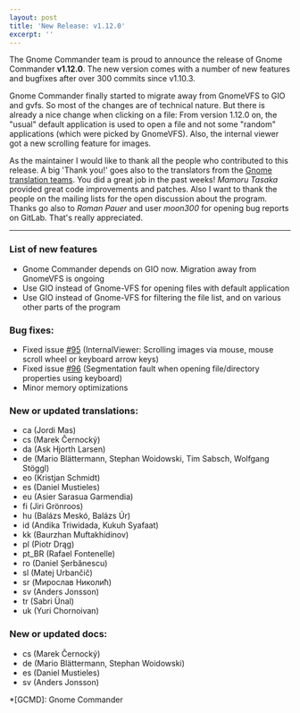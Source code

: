 ```yaml
---
layout: post
title: 'New Release: v1.12.0'
excerpt: ''
---
```


The Gnome Commander team is proud to announce the release of Gnome
Commander **v1.12.0**. The new version comes with a number of new
features and bugfixes after over 300 commits since v1.10.3.

Gnome Commander finally started to migrate away from GnomeVFS to GIO and
gvfs. So most of the changes are of technical nature. But there is
already a nice change when clicking on a file: From version 1.12.0 on,
the "usual" default application is used to open a file and not some
"random" applications (which were picked by GnomeVFS). Also, the
internal viewer got a new scrolling feature for images.

As the maintainer I would like to thank all the people who contributed
to this release. A big 'Thank you!' goes also to the translators from
the [Gnome translation teams](https://l10n.gnome.org/teams/). You did a
great job in the past weeks! _Mamoru Tasaka_ provided great code
improvements and patches. Also I want to thank the people on the mailing
lists for the open discussion about the program. Thanks go also to
_Roman Pauer_ and user _moon300_ for opening bug reports on GitLab.
That's really appreciated.

-----

### List of new features
 * Gnome Commander depends on GIO now. Migration away from GnomeVFS is ongoing
 * Use GIO instead of Gnome-VFS for opening files with default application
 * Use GIO instead of Gnome-VFS for filtering the file list, and on various other parts of the program

### Bug fixes:
 * Fixed issue [#95](https://gitlab.gnome.org/GNOME/gnome-commander/-/issues/95) (InternalViewer: Scrolling images via mouse, mouse scroll wheel or keyboard arrow keys)
 * Fixed issue [#96](https://gitlab.gnome.org/GNOME/gnome-commander/-/issues/96) (Segmentation fault when opening file/directory properties using keyboard)
 * Minor memory optimizations

### New or updated translations:
 * ca (Jordi Mas)
 * cs (Marek Černocký)
 * da (Ask Hjorth Larsen)
 * de (Mario Blättermann, Stephan Woidowski, Tim Sabsch, Wolfgang Stöggl)
 * eo (Kristjan Schmidt)
 * es (Daniel Mustieles)
 * eu (Asier Sarasua Garmendia)
 * fi (Jiri Grönroos)
 * hu (Balázs Meskó, Balázs Úr)
 * id (Andika Triwidada, Kukuh Syafaat)
 * kk (Baurzhan Muftakhidinov)
 * pl (Piotr Drąg)
 * pt_BR (Rafael Fontenelle)
 * ro (Daniel Șerbănescu)
 * sl (Matej Urbančič)
 * sr (Мирослав Николић)
 * sv (Anders Jonsson)
 * tr (Sabri Ünal)
 * uk (Yuri Chornoivan)

### New or updated docs:
 * cs (Marek Černocký)
 * de (Mario Blättermann, Stephan Woidowski)
 * es (Daniel Mustieles)
 * sv (Anders Jonsson)

*[GCMD]: Gnome Commander

